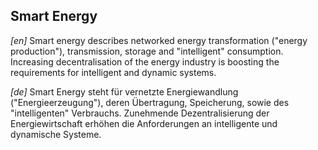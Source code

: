 ## Smart Energy

_[en]_ Smart energy describes networked energy transformation ("energy production"),
transmission, storage and "intelligent" consumption.
Increasing decentralisation of the energy industry is boosting the requirements for
intelligent and dynamic systems.

_[de]_ Smart Energy steht für vernetzte Energiewandlung ("Energieerzeugung"),
deren Übertragung, Speicherung, sowie des "intelligenten" Verbrauchs.
Zunehmende Dezentralisierung der Energiewirtschaft erhöhen die Anforderungen an
intelligente und dynamische Systeme.
